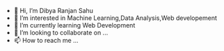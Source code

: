 - 👋 Hi, I’m Dibya Ranjan Sahu
- 👀 I’m interested in Machine Learning,Data Analysis,Web developement
- 🌱 I’m currently learning Web Development
- 💞️ I’m looking to collaborate on ...
- 📫 How to reach me ...

<!---
phoenix-Dibya/phoenix-Dibya is a ✨ special ✨ repository because its `README.md` (this file) appears on your GitHub profile.
You can click the Preview link to take a look at your changes.
--->
